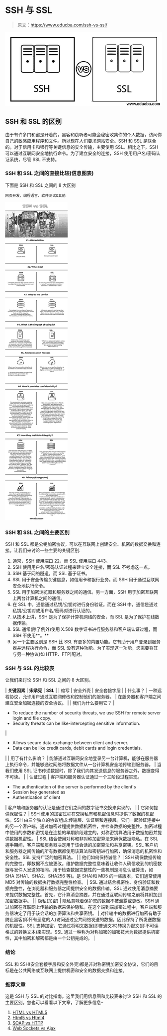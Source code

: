 # SSH 与 SSL

> 原文：<https://www.educba.com/ssh-vs-ssl/>

![SSH-vs-SSL](img/609ff95c02c3598cd433afb7074f5ed5.png)



## SSH 和 SSL 的区别

由于有许多门和窗是开着的，黑客和窃听者可能会秘密收集你的个人数据，访问你自己的敏感应用程序和文件。所以现在人们要求网站安全。SSH 和 SSL 是联合的。对于信用卡和银行等关键信息的安全传输，主要使用 SSL。相比之下，SSH 可以通过互联网安全地执行命令。为了建立安全的连接，SSH 使用用户名/密码认证系统，尽管 SSL 不支持。

### SSH 和 SSL 之间的直接比较(信息图表)

下面是 SSH 和 SSL 之间的 8 大区别

<small>网页开发、编程语言、软件测试&其他</small>

![SSH-vs-SSL-info](img/4de054e32a0544b8db233068be1d61c0.png)



### SSH 和 SSL 之间的主要区别

SSH 和 SSL 都是公钥加密协议，可以在互联网上创建安全、机密的数据交换和连接。让我们来讨论一些主要的关键区别:

1.  通常，SSH 使用端口 22，而 SSL 使用端口 443。
2.  SSH 使用用户名/密码认证过程来建立安全连接，而 SSL 不考虑这一点。
3.  SSH 基于网络隧道，而 SSL 基于证书。
4.  SSL 用于安全传输关键信息，如信用卡和银行业务。而 SSH 用于通过互联网安全地执行命令。
5.  SSL 用于加密浏览器和服务器之间的通信。另一方面，SSH 用于加密互联网上两台计算机之间的通信。
6.  在 SSL 中，通信通过私钥/公钥对进行身份验证。而在 SSH 中，通信是通过私钥/公钥对或用户名/密码对进行认证的。
7.  从技术上讲，SSH 是为了保护计算机网络的安全，而 SSL 是为了保护在线数据传输。
8.  SSL 通常(除了例外)使用 X.509 数字证书进行服务器和客户端认证过程，而 SSH 不使用**。**
9.  另一个主要区别是 SSH 比 SSL 有更多的内置功能。它有助于用户登录到服务器并远程执行命令，而 SSL 没有这种功能。为了实现这一功能，您需要将其与另一种协议(如 HTTP、FTP)配对。

### SSH 与 SSL 的比较表

让我们来讨论 SSH 和 SSL 之间的 8 大区别。

| **关键因素** | **宋承宪** | **SSL** |
| 缩写 | 安全外壳 | 安全套接字层 |
| 什么事？ | 一种远程协议，允许用户通过互联网修改和控制他们的服务器。 | 在服务器和客户端之间建立安全加密连接的安全协议。 |
| 我们为什么要用它？ | 

*   To reduce the number of security threats, we use SSH for remote server login and file copy.
*   Security threats can be like-intercepting sensitive information.

 | 

*   Allows secure data exchange between client and server.
*   Data can be like credit cards, debit cards and login credentials.

 |
| 用了有什么影响？ | 能够通过互联网安全地登录另一台计算机，能够在服务器上执行命令，并能够通过网络将数据文件从一台计算机安全地传输到服务器。 | 当我们使用 SSL 证书传递数据时，除了我们向其发送信息的服务器之外，数据变得不可读。 |
| 认证过程 | 客户端和服务器认证通过一个三阶段过程实现。

*   The authentication of the server is performed by the client's
*   Session key generated as
*   Authentication of client

 | 客户端和服务器的认证是通过它们之间的数字证书交换来实现的。 |
| 它如何提供保密性？ | SSH 使用的加密过程在交换私有和机密信息时提供了数据的机密性。SSH 由三个独立的协议组成:传输层、认证层和连接层。它们一起验证连接中的另一个客户端，通过加密过程提供数据机密性，并检查数据的完整性。加密过程中使用的参数和密钥是在连接的早期阶段建立的。对称密钥算法用于数据加密并提供数据机密性。 | SSL 结合使用对称和非对称加密算法来确保数据隐私。在 SSL 握手期间，客户端和服务器决定用于该会话的加密算法和共享密钥。SSL 客户机和服务器之间传输的所有数据都使用该算法和密钥进行加密，确保消息的机密性和安全性。SSL 支持广泛的加密算法。 |
| 他们如何保持诚信？ | SSH 确保数据传输的完整性，即数据不应被更改。维护数据完整性意味着让收件人确信收到的机密数据与发件人发送的相同。用于检查数据完整性的一些机制是消息认证算法，如 SHA (SHA1、SHA2、SHA256 等)。是 SHA)和 MD5 的一些版本，它们通常使用 MD5 对传输的数据执行数据完整性检查。 | SSL 通过结合机密性、身份验证和数据完整性，在浏览器和服务器之间提供安全的数据传输。SSL 通过使用消息摘要来提供数据完整性。首先，它计算消息摘要，并在通过互联网传输之前将其附加到加密数据中。 |
| 隐私(加密) | 隐私意味着保护您的数据不被泄露或更改。SSH 通过加密在互联网上传输的数据来保护隐私。在这个端到端加密过程中，客户端和服务器决定了用于该会话的加密算法和共享密钥。 | 对传输中的数据进行加密有助于防止黑客(即怀有恶意的人)访问通过公共网络发送的数据。因此保持了所发送数据的机密性。SSL 支持加密，它通过将明文数据(即普通文本)转换为密文(即不可读格式的转换文本)来实现。SSL 通过一种称为对称加密的加密技术为数据提供机密性，其中加密和解密都是由一个公钥完成的。 |

### 结论

SSL 和 SSH(安全套接字层和安全外壳)都是非对称密钥加密安全协议，它们的目标是在公共网络或互联网上提供机密和安全的数据交换和连接。

### 推荐文章

这是 SSH 与 SSL 的对比指南。这里我们用信息图和比较表来讨论 SSH 和 SSL 的主要区别。您也可以看看以下文章，了解更多信息–

1.  [HTML vs HTML5](https://www.educba.com/html-vs-html5/)
2.  [Html5 vs Html4](https://www.educba.com/html5-vs-html4/)
3.  [SOAP vs HTTP](https://www.educba.com/soap-vs-http/)
4.  [Web Sockets vs Ajax](https://www.educba.com/web-sockets-vs-ajax/)





